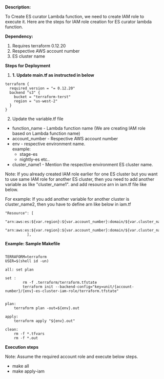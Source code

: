 **Description:** 

To Create ES curator Lambda function, we need to create IAM role to execute it. Here are the steps for IAM role creation for ES curator lambda function.

**Dependency:**

1. Requires terraform 0.12.20
2. Respective AWS account number
3. ES cluster name

**Steps for Deployment**

1. **1. Update main.tf as instructed in below**

```
terraform {
  required_version = "= 0.12.20"
  backend "s3" {
    bucket = "terraform-terst"
    region = "us-west-2"
  }
}
```

2. Update the variable.tf file

* function_name -  Lambda function name (We are creating IAM role based on Lambda function name)
* account_number - Respective AWS account number
* env - respective environment name.  
example: 
   - stage-es
   - nightly-es   etc..
* cluster_name1 - Mention the respective environment ES cluster name.

Note: If you already created IAM role earlier for one ES cluster but you want to use same IAM role for another ES cluster, then you need to add another variable as like "cluster_name1". and add resource arn in iam.tf file like below. 

For example: If you add another variable for another cluster is cluster_name2, then you have to define arn like below in iam.tf

```
"Resource": [
              "arn:aws:es:${var.region}:${var.account_number}:domain/${var.cluster_name1}/*",
              "arn:aws:es:${var.region}:${var.account_number}:domain/${var.cluster_name2}/*"
          ],
```

**Example: Sample Makefile**

```

TERRAFORM=terraform
USER=$(shell id -un)

all: set plan

set :
		rm -f .terraform/terraform.tfstate
		terraform init --backend-config="key=unit/{account-number}/{env}-es-cluster-iam-role/terraform.tfstate"


plan:
    terraform plan -out=${env}.out

apply:
    terraform apply "${env}.out"

clean:
    rm -f *.tfvars
    rm -f *.out

```

**Execution steps**

Note: Assume the required account role and execute below steps.

* make all
* make apply-iam



